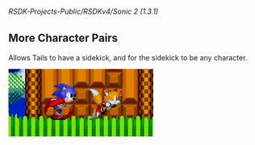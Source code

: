 ###### RSDK-Projects-Public/RSDKv4/Sonic 2 (1.3.1)
## More Character Pairs

Allows Tails to have a sidekick, and for the sidekick to be any character.

![Image of the RSDK Mod!](/Assets/RSDKv4-MoreCharacterPairsS2.png)
